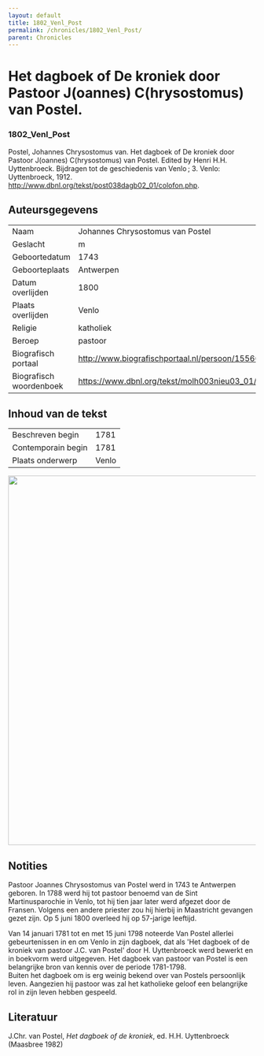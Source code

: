 ```yaml
---
layout: default
title: 1802_Venl_Post
permalink: /chronicles/1802_Venl_Post/
parent: Chronicles
--- 
```



# Het dagboek of De kroniek door Pastoor J(oannes) C(hrysostomus) van Postel. 

### 1802_Venl_Post 

Postel, Johannes Chrysostomus van. Het dagboek of De kroniek door Pastoor J(oannes) C(hrysostomus) van Postel. Edited by Henri H.H. Uyttenbroeck. Bijdragen tot de geschiedenis van Venlo ; 3. Venlo: Uyttenbroeck, 1912. http://www.dbnl.org/tekst/post038dagb02_01/colofon.php. 

## Auteursgegevens 

| | | 
| --------------- | --------------- | 
| Naam | Johannes Chrysostomus van Postel | 
| Geslacht | m | 
| Geboortedatum | 1743 | 
| Geboorteplaats | Antwerpen | 
| Datum overlijden | 1800 | 
| Plaats overlijden | Venlo | 
| Religie | katholiek | 
| Beroep | pastoor | 
| Biografisch portaal | http://www.biografischportaal.nl/persoon/15566502 | 
| Biografisch woordenboek | https://www.dbnl.org/tekst/molh003nieu03_01/molh003nieu03_01_1499.php | 

## Inhoud van de tekst 

| | | 
| --------------- | --------------- | 
| Beschreven begin | 1781 | 
| Contemporain begin | 1781 | 
| Plaats onderwerp | Venlo | 

[<img src="..\..\barplots_chronicles\1802_Venl_Post.jpg" width="750"/>](..\..\barplots_chronicles\1802_Venl_Post.jpg) 

## Notities 

Pastoor Joannes Chrysostomus van Postel werd in 1743 te Antwerpen geboren. In
1788 werd hij tot pastoor benoemd van de Sint Martinusparochie in Venlo, tot
hij tien jaar later werd afgezet door de Fransen. Volgens een andere priester
zou hij hierbij in Maastricht gevangen gezet zijn. Op 5 juni 1800 overleed hij
op 57-jarige leeftijd.

Van 14 januari 1781 tot en met 15 juni 1798 noteerde Van Postel allerlei
gebeurtenissen in en om Venlo in zijn dagboek, dat als 'Het dagboek of de
kroniek van pastoor J.C. van Postel' door H. Uyttenbroeck werd bewerkt en in
boekvorm werd uitgegeven. Het dagboek van pastoor van Postel is een
belangrijke bron van kennis over de periode 1781-1798.  
Buiten het dagboek om is erg weinig bekend over van Postels persoonlijk leven.
Aangezien hij pastoor was zal het katholieke geloof een belangrijke rol in
zijn leven hebben gespeeld.



## Literatuur 

J.Chr. van Postel, *Het dagboek of de kroniek*, ed. H.H. Uyttenbroeck (Maasbree 1982)
